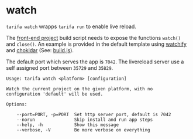 # watch

`tarifa watch` wrapps `tarifa run` to enable live reload.

The [front-end project](../project/index.md#the-www-project) build script needs to expose the functions `watch()` and `close()`. An example is provided in the default template using [watchify](https://www.npmjs.com/package/watchify) and [chokidar](https://www.npmjs.com/package/chokidar) (See: [build.js](https://github.com/TarifaTools/tarifa/blob/master/template/project/bin/build.js)).

The default port which serves the app is `7042`. The livereload server use a self assigned port between `35729` and `35829`.

```
Usage: tarifa watch <platform> [configuration]

Watch the current project on the given platform, with no
configuration 'default' will be used.

Options:

    --port=PORT, -p=PORT  Set http server port, default is 7042
    --norun               Skip install and run app steps
    --help, -h            Show this message
    --verbose, -V         Be more verbose on everything
```
